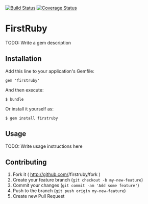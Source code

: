 [![Build Status](https://travis-ci.org/fism/firstgem.svg?branch=master)](https://travis-ci.org/fism/firstgem)
[![Coverage Status](https://coveralls.io/repos/fism/firstgem/badge.png)](https://coveralls.io/r/fism/firstgem)
# FirstRuby

TODO: Write a gem description

## Installation

Add this line to your application's Gemfile:

    gem 'firstruby'

And then execute:

    $ bundle

Or install it yourself as:

    $ gem install firstruby

## Usage

TODO: Write usage instructions here

## Contributing

1. Fork it ( http://github.com/<my-github-username>/firstruby/fork )
2. Create your feature branch (`git checkout -b my-new-feature`)
3. Commit your changes (`git commit -am 'Add some feature'`)
4. Push to the branch (`git push origin my-new-feature`)
5. Create new Pull Request
